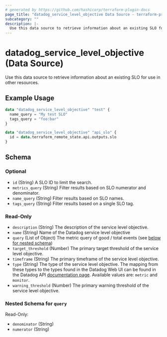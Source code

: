 ```yaml
---
# generated by https://github.com/hashicorp/terraform-plugin-docs
page_title: "datadog_service_level_objective Data Source - terraform-provider-datadog"
subcategory: ""
description: |-
  Use this data source to retrieve information about an existing SLO for use in other resources.
---
```


# datadog_service_level_objective (Data Source)

Use this data source to retrieve information about an existing SLO for use in other resources.

## Example Usage

```terraform
data "datadog_service_level_objective" "test" {
  name_query = "My test SLO"
  tags_query = "foo:bar"
}

data "datadog_service_level_objective" "api_slo" {
  id = data.terraform_remote_state.api.outputs.slo
}
```

<!-- schema generated by tfplugindocs -->
## Schema

### Optional

- `id` (String) A SLO ID to limit the search.
- `metrics_query` (String) Filter results based on SLO numerator and denominator.
- `name_query` (String) Filter results based on SLO names.
- `tags_query` (String) Filter results based on a single SLO tag.

### Read-Only

- `description` (String) The description of the service level objective.
- `name` (String) Name of the Datadog service level objective
- `query` (List of Object) The metric query of good / total events (see [below for nested schema](#nestedatt--query))
- `target_threshold` (Number) The primary target threshold of the service level objective.
- `timeframe` (String) The primary timeframe of the service level objective.
- `type` (String) The type of the service level objective. The mapping from these types to the types found in the Datadog Web UI can be found in the Datadog API [documentation page](https://docs.datadoghq.com/api/v1/service-level-objectives/#create-a-slo-object). Available values are: `metric` and `monitor`.
- `warning_threshold` (Number) The primary warning threshold of the service level objective.

<a id="nestedatt--query"></a>
### Nested Schema for `query`

Read-Only:

- `denominator` (String)
- `numerator` (String)
